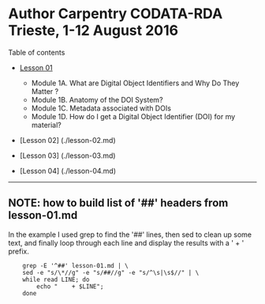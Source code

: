 
# Author Carpentry CODATA-RDA Trieste, 1-12 August 2016

Table of contents

+ [Lesson 01](./lesson-01.md)
    + Module 1A. What are Digital Object Identifiers and Why Do They Matter ?
    + Module 1B. Anatomy of the DOI System?
    + Module 1C. Metadata associated with DOIs
    + Module 1D. How do I get a Digital Object Identifier (DOI) for my material?

+ [Lesson 02] (./lesson-02.md)
+ [Lesson 03] (./lesson-03.md)
+ [Lesson 04] (./lesson-04.md)

---
## NOTE: how to build list of '##' headers from lesson-01.md

In the example I used grep to find the '##' lines, then sed to clean up some text, and finally loop
through each line and display the results with a '   + ' prefix.

```shell
    grep -E '^##' lesson-01.md | \
    sed -e "s/\*//g" -e "s/##//g" -e "s/^\s|\s$//" | \
    while read LINE; do 
        echo "    + $LINE"; 
    done
```

